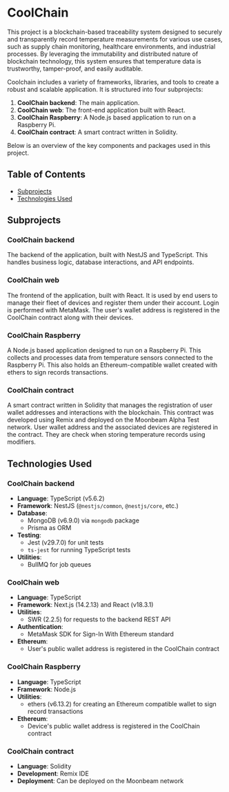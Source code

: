 # CoolChain

This project is a blockchain-based traceability system designed to securely and transparently record temperature measurements for various use cases, such as supply chain monitoring, healthcare environments, and industrial processes. By leveraging the immutability and distributed nature of blockchain technology, this system ensures that temperature data is trustworthy, tamper-proof, and easily auditable.

Coolchain includes a variety of frameworks, libraries, and tools to create a robust and scalable application. It is
structured into four subprojects:

1. **CoolChain backend**: The main application.
2. **CoolChain web**: The front-end application built with React.
3. **CoolChain Raspberry**: A Node.js based application to run on a Raspberry Pi.
4. **CoolChain contract**: A smart contract written in Solidity.

Below is an overview of the key components and packages used in this project.

## Table of Contents

- [Subprojects](#subprojects)
- [Technologies Used](#technologies-used)

## Subprojects

### CoolChain backend

The backend of the application, built with NestJS and TypeScript. This handles business logic, database interactions,
and API endpoints.

### CoolChain web

The frontend of the application, built with React. It is used by end users to manage their fleet of devices and register
them under their account. Login is performed with MetaMask. The user's wallet address is registered in the CoolChain
contract along with their devices.

### CoolChain Raspberry

A Node.js based application designed to run on a Raspberry Pi. This collects and processes data from temperature sensors
connected to the Raspberry Pi. This also holds an Ethereum-compatible wallet created with ethers to sign records
transactions.

### CoolChain contract

A smart contract written in Solidity that manages the registration of user wallet addresses and interactions with the
blockchain. This contract was developed using Remix and deployed on the Moonbeam Alpha Test network. User wallet address
and the associated devices are registered in the contract. They are check when storing temperature records using
modifiers.

## Technologies Used

### CoolChain backend

- **Language**: TypeScript (v5.6.2)
- **Framework**: NestJS (`@nestjs/common`, `@nestjs/core`, etc.)
- **Database**:
    - MongoDB (v6.9.0) via `mongodb` package
    - Prisma as ORM
- **Testing**:
    - Jest (v29.7.0) for unit tests
    - `ts-jest` for running TypeScript tests
- **Utilities**:
    - BullMQ for job queues

### CoolChain web

- **Language**: TypeScript
- **Framework**:  Next.js (14.2.13) and React (v18.3.1)
- **Utilities**:
    - SWR (2.2.5) for requests to the backend REST API
- **Authentication**:
    - MetaMask SDK for Sign-In With Ethereum standard
- **Ethereum**:
    - User's public wallet address is registered in the CoolChain contract

### CoolChain Raspberry

- **Language**: TypeScript
- **Framework**: Node.js
- **Utilities**:
    - ethers (v6.13.2) for creating an Ethereum compatible wallet to sign record transactions
- **Ethereum**:
    - Device's public wallet address is registered in the CoolChain contract

### CoolChain contract

- **Language**: Solidity
- **Development**: Remix IDE
- **Deployment**: Can be deployed on the Moonbeam network

